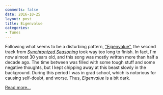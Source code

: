 ```yaml
---
comments: false
date: 2016-10-25
layout: post
title: Eigenvalue
categories:
- Tunes
---
```


Following what seems to be a disturbing pattern,
["Eigenvalue"](/music/synchronized-seasoning/eigenvalue), the second track from
[_Synchronized Seasoning_](/music/synchronized-seasoning) took way too long to
finish. In fact, I'm now almost 30 years old, and this song was mostly written
more than half a decade ago. The time between was filled with some tough stuff
and some negative thoughts, but I kept chipping away at this beast slowly in the
background. During this period I was in grad school, which is notorious for
causing self-doubt, and worse. Thus, _Eigenvalue_ is a bit dark.

[Read more...](/music/synchronized-seasoning/eigenvalue)
